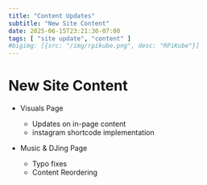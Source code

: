 ```yaml
---
title: "Content Updates"
subtitle: "New Site Content"
date: 2025-06-15T23:21:30-07:00
tags: [ "site update", "content" ]
#bigimg: [{src: "/img/rpikube.png", desc: "RPiKube"}]
---
```


# New Site Content

- Visuals Page
  - Updates on in-page content
  - instagram shortcode implementation

- Music & DJing Page
  - Typo fixes
  - Content Reordering